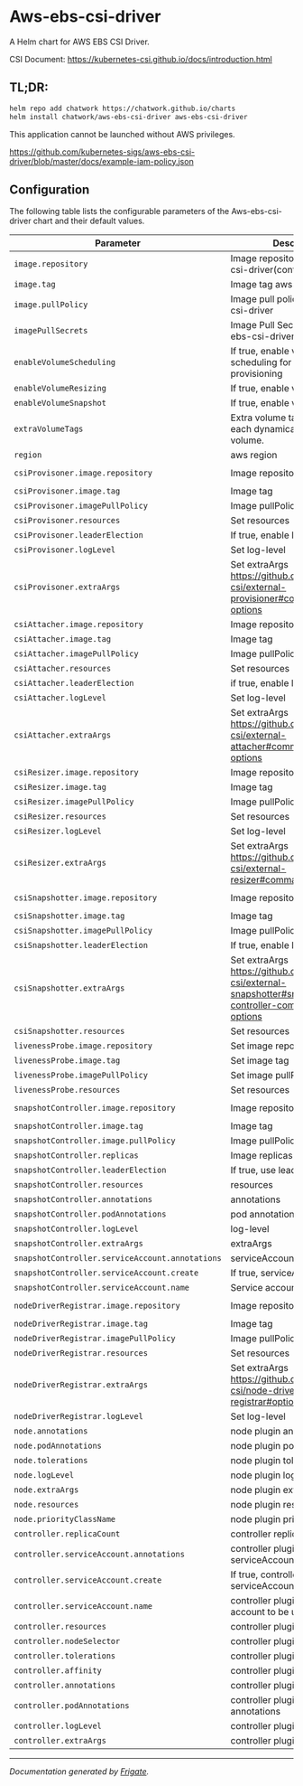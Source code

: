 
Aws-ebs-csi-driver
===========

A Helm chart for AWS EBS CSI Driver.

CSI Document: https://kubernetes-csi.github.io/docs/introduction.html

## TL;DR:

```bash
helm repo add chatwork https://chatwork.github.io/charts
helm install chatwork/aws-ebs-csi-driver aws-ebs-csi-driver
```

This application cannot be launched without AWS privileges.

https://github.com/kubernetes-sigs/aws-ebs-csi-driver/blob/master/docs/example-iam-policy.json

## Configuration

The following table lists the configurable parameters of the Aws-ebs-csi-driver chart and their default values.

| Parameter                | Description             | Default        |
| ------------------------ | ----------------------- | -------------- |
| `image.repository` | Image repository aws-ebs-csi-driver(controller, node) | `"amazon/aws-ebs-csi-driver"` |
| `image.tag` | Image tag aws-ebs-csi-driver | `"v0.7.0"` |
| `image.pullPolicy` | Image pull policy for aws-ebs-csi-driver | `"IfNotPresent"` |
| `imagePullSecrets` | Image Pull Secrets for aws-ebs-csi-driver | `[]` |
| `enableVolumeScheduling` | If true, enable volume scheduling for dynamic volume provisioning  | `false` |
| `enableVolumeResizing` | If true, enable volume resizing    | `false` |
| `enableVolumeSnapshot` | If true, enable volume snapshot    | `false` |
| `extraVolumeTags` | Extra volume tags to attach to each dynamically provisioned volume. | `{}` |
| `region` | aws region | `""` |
| `csiProvisoner.image.repository` | Image repository  | `"quay.io/k8scsi/csi-provisioner"` |
| `csiProvisoner.image.tag` | Image tag   | `"v1.6.0"` |
| `csiProvisoner.imagePullPolicy` | Image pullPolicy  | `"Always"` |
| `csiProvisoner.resources` | Set resources   | `{}` |
| `csiProvisoner.leaderElection` | If true, enable leader-election | `true` |
| `csiProvisoner.logLevel` | Set log-level  | `5` |
| `csiProvisoner.extraArgs` | Set extraArgs https://github.com/kubernetes-csi/external-provisioner#command-line-options | `[]` |
| `csiAttacher.image.repository` | Image repository | `"quay.io/k8scsi/csi-attacher"` |
| `csiAttacher.image.tag` | Image tag  | `"v3.0.2"` |
| `csiAttacher.imagePullPolicy` | Image pullPolicy  | `"Always"` |
| `csiAttacher.resources` | Set resources  | `{}` |
| `csiAttacher.leaderElection` | if true, enable leader-election | `true` |
| `csiAttacher.logLevel` | Set log-level | `5` |
| `csiAttacher.extraArgs` | Set extraArgs https://github.com/kubernetes-csi/external-attacher#command-line-options | `[]` |
| `csiResizer.image.repository` | Image repository | `"quay.io/k8scsi/csi-resizer"` |
| `csiResizer.image.tag` | Image tag  | `"v1.0.1"` |
| `csiResizer.imagePullPolicy` | Image pullPolicy | `"Always"` |
| `csiResizer.resources` | Set resources  | `{}` |
| `csiResizer.logLevel` | Set log-level  | `5` |
| `csiResizer.extraArgs` | Set extraArgs https://github.com/kubernetes-csi/external-resizer#command-line-options | `[]` |
| `csiSnapshotter.image.repository` | Image repository | `"quay.io/k8scsi/csi-snapshotter"` |
| `csiSnapshotter.image.tag` | Image tag | `"v3.0.2"` |
| `csiSnapshotter.imagePullPolicy` | Image pullPolicy | `"Always"` |
| `csiSnapshotter.leaderElection` | If true, enable leader-election  | `true` |
| `csiSnapshotter.extraArgs` | Set extraArgs https://github.com/kubernetes-csi/external-snapshotter#snapshot-controller-command-line-options | `[]` |
| `csiSnapshotter.resources` | Set resources | `{}` |
| `livenessProbe.image.repository` | Set image repository  | `"quay.io/k8scsi/livenessprobe"` |
| `livenessProbe.image.tag` | Set image tag | `"v2.1.0"` |
| `livenessProbe.imagePullPolicy` | Set image pullPolicy  | `"Always"` |
| `livenessProbe.resources` | Set resources  | `{}` |
| `snapshotController.image.repository` | Image repository  | `"quay.io/k8scsi/snapshot-controller"` |
| `snapshotController.image.tag` | Image tag  | `"v3.0.0"` |
| `snapshotController.image.pullPolicy` | Image pullPolicy | `"IfNotPresent"` |
| `snapshotController.replicas` | Image replicas | `1` |
| `snapshotController.leaderElection` | If true, use leader-election  | `false` |
| `snapshotController.resources` | resources  | `{}` |
| `snapshotController.annotations` | annotations | `{}` |
| `snapshotController.podAnnotations` | pod annotations | `{}` |
| `snapshotController.logLevel` | log-level | `5` |
| `snapshotController.extraArgs` | extraArgs | `[]` |
| `snapshotController.serviceAccount.annotations` | serviceAccount annotations  | `{}` |
| `snapshotController.serviceAccount.create` | If true, serviceAccount created | `true` |
| `snapshotController.serviceAccount.name` | Service account to be used | `null` |
| `nodeDriverRegistrar.image.repository` | Image repository | `"quay.io/k8scsi/csi-node-driver-registrar"` |
| `nodeDriverRegistrar.image.tag` | Image tag  | `"v2.0.1"` |
| `nodeDriverRegistrar.imagePullPolicy` | Image pullPolicy | `"Always"` |
| `nodeDriverRegistrar.resources` | Set resources  | `{}` |
| `nodeDriverRegistrar.extraArgs` | Set extraArgs https://github.com/kubernetes-csi/node-driver-registrar#optional-arguments | `[]` |
| `nodeDriverRegistrar.logLevel` | Set log-level | `5` |
| `node.annotations` | node plugin annotations | `{}` |
| `node.podAnnotations` | node plugin pod annotations | `{}` |
| `node.tolerations` | node plugin tolerations | `[]` |
| `node.logLevel` | node plugin log-level | `5` |
| `node.extraArgs` | node plugin extra args  | `[]` |
| `node.resources` | node plugin resources | ... |
| `node.priorityClassName` | node plugin priorityClassName | `"system-node-critical"` |
| `controller.replicaCount` | controller replicaCount | `2` |
| `controller.serviceAccount.annotations` | controller plugin serviceAccount annotations  | `{}` |
| `controller.serviceAccount.create` | If true, controller plugin serviceAccount create | `true` |
| `controller.serviceAccount.name` | controller plugin service account to be used | `null` |
| `controller.resources` | controller plugin resources | ... |
| `controller.nodeSelector` | controller plugin nodeSelector  | `{}` |
| `controller.tolerations` | controller plugin tolerations  | `[]` |
| `controller.affinity` | controller plugin affinity  | `{}` |
| `controller.annotations` | controller plugin annotations | `{}` |
| `controller.podAnnotations` | controller plugin pod annotations | `{}` |
| `controller.logLevel` | controller plugin log-level | `5` |
| `controller.extraArgs` | controller plugin extra args  | `[]` |

---
_Documentation generated by [Frigate](https://frigate.readthedocs.io)._

